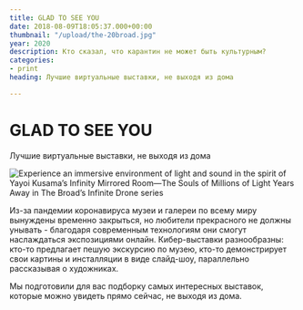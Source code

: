 ```yaml
---
title: GLAD TO SEE YOU
date: 2018-08-09T18:05:37.000+00:00
thumbnail: "/upload/the-20broad.jpg"
year: 2020
description: Кто сказал, что карантин не может быть культурным?
categories:
- print
heading: Лучшие виртуальные выставки, не выходя из дома

---
```

# GLAD TO SEE YOU

Лучшие виртуальные выставки, не выходя из дома

![](/upload/the-20broad.jpg "Experience an immersive environment of light and sound in the spirit of Yayoi Kusama’s Infinity Mirrored Room—The Souls of Millions of Light Years Away in The Broad’s Infinite Drone series")

Из-за пандемии коронавируса музеи и галереи по всему миру вынуждены временно закрыться, но любители прекрасного не должны унывать - благодаря современным технологиям они смогут наслаждаться экспозициями онлайн. Кибер-выставки разнообразны: кто-то предлагает пешую экскурсию по музею, кто-то демонстрирует свои картины и инсталляции в виде слайд-шоу, параллельно рассказывая о художниках.

Мы подготовили для вас подборку самых интересных выставок, которые можно увидеть прямо сейчас, не выходя из дома.